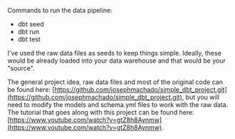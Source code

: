 
Commands to run the data pipeline:

- dbt seed
- dbt run
- dbt test

I've used the raw data files as seeds to keep things simple. Ideally, these would be already loaded into your data warehouse and that would be your "source".

The general project idea, raw data files and most of the original code can be found here: [https://github.com/josephmachado/simple_dbt_project.git](https://github.com/josephmachado/simple_dbt_project.git), but you will need to modify the models and schema.yml files to work with the raw data. The tutorial that goes along with this project can be found here: [https://www.youtube.com/watch?v=gtZ8h8Aynmw](https://www.youtube.com/watch?v=gtZ8h8Aynmw).
